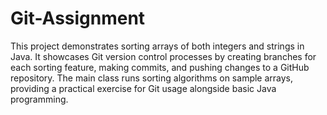 # Git-Assignment

This project demonstrates sorting arrays of both integers and strings in Java. It showcases Git version control processes by creating branches for each sorting feature, making commits, and pushing changes to a GitHub repository. The main class runs sorting algorithms on sample arrays, providing a practical exercise for Git usage alongside basic Java programming.
